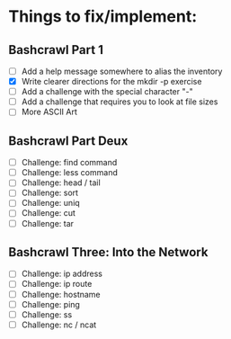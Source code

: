 # Things to fix/implement:

## Bashcrawl Part 1
- [ ] Add a help message somewhere to alias the inventory
- [x] Write clearer directions for the mkdir -p exercise
- [ ] Add a challenge with the special character "-"
- [ ] Add a challenge that requires you to look at file sizes
- [ ] More ASCII Art

## Bashcrawl Part Deux
- [ ] Challenge: find command
- [ ] Challenge: less command
- [ ] Challenge: head / tail
- [ ] Challenge: sort
- [ ] Challenge: uniq
- [ ] Challenge: cut
- [ ] Challenge: tar

## Bashcrawl Three: Into the Network
- [ ] Challenge: ip address
- [ ] Challenge: ip route
- [ ] Challenge: hostname
- [ ] Challenge: ping
- [ ] Challenge: ss
- [ ] Challenge: nc / ncat
